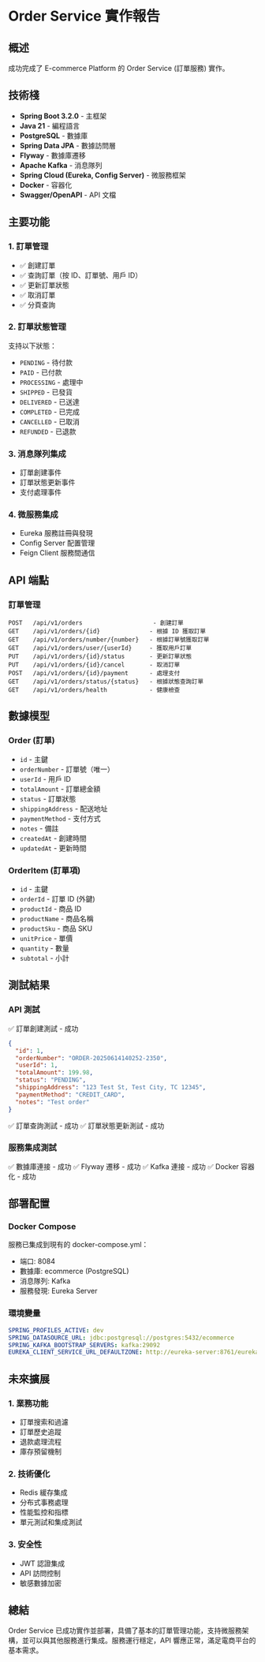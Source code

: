 # Order Service 實作報告

## 概述
成功完成了 E-commerce Platform 的 Order Service (訂單服務) 實作。

## 技術棧
- **Spring Boot 3.2.0** - 主框架
- **Java 21** - 編程語言
- **PostgreSQL** - 數據庫
- **Spring Data JPA** - 數據訪問層
- **Flyway** - 數據庫遷移
- **Apache Kafka** - 消息隊列
- **Spring Cloud (Eureka, Config Server)** - 微服務框架
- **Docker** - 容器化
- **Swagger/OpenAPI** - API 文檔

## 主要功能

### 1. 訂單管理
- ✅ 創建訂單
- ✅ 查詢訂單（按 ID、訂單號、用戶 ID）
- ✅ 更新訂單狀態
- ✅ 取消訂單
- ✅ 分頁查詢

### 2. 訂單狀態管理
支持以下狀態：
- `PENDING` - 待付款
- `PAID` - 已付款  
- `PROCESSING` - 處理中
- `SHIPPED` - 已發貨
- `DELIVERED` - 已送達
- `COMPLETED` - 已完成
- `CANCELLED` - 已取消
- `REFUNDED` - 已退款

### 3. 消息隊列集成
- 訂單創建事件
- 訂單狀態更新事件
- 支付處理事件

### 4. 微服務集成
- Eureka 服務註冊與發現
- Config Server 配置管理
- Feign Client 服務間通信

## API 端點

### 訂單管理
```
POST   /api/v1/orders                    - 創建訂單
GET    /api/v1/orders/{id}              - 根據 ID 獲取訂單
GET    /api/v1/orders/number/{number}   - 根據訂單號獲取訂單
GET    /api/v1/orders/user/{userId}     - 獲取用戶訂單
PUT    /api/v1/orders/{id}/status       - 更新訂單狀態
PUT    /api/v1/orders/{id}/cancel       - 取消訂單
POST   /api/v1/orders/{id}/payment      - 處理支付
GET    /api/v1/orders/status/{status}   - 根據狀態查詢訂單
GET    /api/v1/orders/health            - 健康檢查
```

## 數據模型

### Order (訂單)
- `id` - 主鍵
- `orderNumber` - 訂單號（唯一）
- `userId` - 用戶 ID
- `totalAmount` - 訂單總金額
- `status` - 訂單狀態
- `shippingAddress` - 配送地址
- `paymentMethod` - 支付方式
- `notes` - 備註
- `createdAt` - 創建時間
- `updatedAt` - 更新時間

### OrderItem (訂單項)
- `id` - 主鍵
- `orderId` - 訂單 ID (外鍵)
- `productId` - 商品 ID
- `productName` - 商品名稱
- `productSku` - 商品 SKU
- `unitPrice` - 單價
- `quantity` - 數量
- `subtotal` - 小計

## 測試結果

### API 測試
✅ 訂單創建測試 - 成功
```json
{
  "id": 1,
  "orderNumber": "ORDER-20250614140252-2350",
  "userId": 1,
  "totalAmount": 199.98,
  "status": "PENDING",
  "shippingAddress": "123 Test St, Test City, TC 12345",
  "paymentMethod": "CREDIT_CARD",
  "notes": "Test order"
}
```

✅ 訂單查詢測試 - 成功
✅ 訂單狀態更新測試 - 成功

### 服務集成測試
✅ 數據庫連接 - 成功
✅ Flyway 遷移 - 成功
✅ Kafka 連接 - 成功
✅ Docker 容器化 - 成功

## 部署配置

### Docker Compose
服務已集成到現有的 docker-compose.yml：
- 端口: 8084
- 數據庫: ecommerce (PostgreSQL)
- 消息隊列: Kafka
- 服務發現: Eureka Server

### 環境變量
```yaml
SPRING_PROFILES_ACTIVE: dev
SPRING_DATASOURCE_URL: jdbc:postgresql://postgres:5432/ecommerce
SPRING_KAFKA_BOOTSTRAP_SERVERS: kafka:29092
EUREKA_CLIENT_SERVICE_URL_DEFAULTZONE: http://eureka-server:8761/eureka/
```

## 未來擴展

### 1. 業務功能
- 訂單搜索和過濾
- 訂單歷史追蹤
- 退款處理流程
- 庫存預留機制

### 2. 技術優化
- Redis 緩存集成
- 分布式事務處理
- 性能監控和指標
- 單元測試和集成測試

### 3. 安全性
- JWT 認證集成
- API 訪問控制
- 敏感數據加密

## 總結
Order Service 已成功實作並部署，具備了基本的訂單管理功能，支持微服務架構，並可以與其他服務進行集成。服務運行穩定，API 響應正常，滿足電商平台的基本需求。
